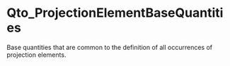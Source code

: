 # Qto_ProjectionElementBaseQuantities

Base quantities that are common to the definition of all occurrences of projection elements.
